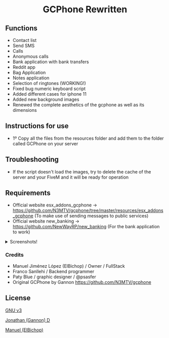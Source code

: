 <h1 align="center">
  <br>
  GCPhone Rewritten
  <br>
</h1>

## Functions 

  - Contact list
  - Send SMS
  - Calls
  - Anonymous calls
  - Bank application with bank transfers
  - Reddit app
  - Bag Application
  - Notes application
  - Selection of ringtones (WORKING!)
  - Fixed bug numeric keyboard script
  - Added different cases for iphone 11
  - Added new background images
  - Renewed the complete aesthetics of the gcphone as well as its dimensions

## Instructions for use

  - 1º Copy all the files from the resources folder and add them to the folder called GCPhone on your server


## Troubleshooting
  - If the script doesn't load the images, try to delete the cache of the server and your FiveM and it will be ready for operation
## Requirements

  - Official website esx_addons_gcphone -> https://github.com/N3MTV/gcphone/tree/master/resources/esx_addons_gcphone (To make use of sending messages to public services)
  - Official website new_banking -> https://github.com/NewWayRP/new_banking (For the bank application to work)

<details>
  <summary>Screenshots!</summary>
  
  ![GCPhone Preview](https://imgur.com/a2ltY4l.png)
  ![GCPhone Preview](https://imgur.com/HsRSwRk.png)
  ![GCPhone Preview](https://imgur.com/hPcimYT.png)
  ![GCPhone Preview](https://imgur.com/UogUOTD.png)
  ![GCPhone Preview](https://imgur.com/tALSWBL.png)
  ![GCPhone Preview](https://imgur.com/Z89F1Rj.png)
  ![GCPhone Preview](https://imgur.com/KcL76Eo.png)
  ![GCPhone Preview](https://imgur.com/VPlVnzS.png)
</details>

### Credits

  - Manuel Jiménez López (ElBichop) / Owner / FullStack
  - Franco Sanllehi / Backend programmer
  - Paty Blue / graphic designer / @psasfer
  - Original GCPhone by Gannon https://github.com/N3MTV/gcphone




## License

[GNU v3](https://opensource.org/licenses/gpl-3.0.html)

[Jonathan (Gannon) D](https://github.com/N3MTV)

[Manuel (ElBichop)](https://github.com/manueljlz)

